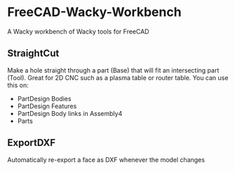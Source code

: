 # FreeCAD-Wacky-Workbench
A Wacky workbench of Wacky tools for FreeCAD

## StraightCut
Make a hole straight through a part (Base) that will fit an intersecting part (Tool). Great for 2D CNC such as a plasma table or router table.
You can use this on:
- PartDesign Bodies
- PartDesign Features
- PartDesign Body links in Assembly4
- Parts

## ExportDXF
Automatically re-export a face as DXF whenever the model changes
